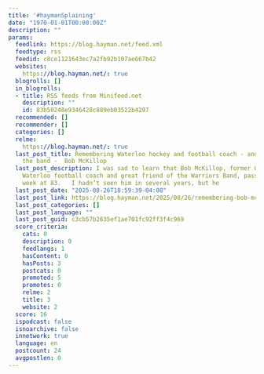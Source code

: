 ```yaml
---
title: '#haymanSplaining'
date: "1970-01-01T00:00:00Z"
description: ""
params:
  feedlink: https://blog.hayman.net/feed.xml
  feedtype: rss
  feedid: c8ce1121643ec7a2fb92b107ae667b42
  websites:
    https://blog.hayman.net/: true
  blogrolls: []
  in_blogrolls:
  - title: RSS feeds from Minifeed.net
    description: ""
    id: 83b59248e9346428c889eb03522b4297
  recommended: []
  recommender: []
  categories: []
  relme:
    https://blog.hayman.net/: true
  last_post_title: Remembering Waterloo hockey and football coach - and friend of
    the band -  Bob McKillop
  last_post_description: I was sad to learn that Bob McKillop, former University of
    Waterloo football coach and great friend of the Warriors Band, passed away last
    week at 83.   I hadn’t seen him in several years, but he
  last_post_date: "2025-08-26T18:59:39-04:00"
  last_post_link: https://blog.hayman.net/2025/08/26/remembering-bob-mckillop.html
  last_post_categories: []
  last_post_language: ""
  last_post_guid: c3cb57b2635ef1ae701fc92ff3f4c969
  score_criteria:
    cats: 0
    description: 0
    feedlangs: 1
    hasContent: 0
    hasPosts: 3
    postcats: 0
    promoted: 5
    promotes: 0
    relme: 2
    title: 3
    website: 2
  score: 16
  ispodcast: false
  isnoarchive: false
  innetwork: true
  language: en
  postcount: 24
  avgpostlen: 0
---
```

